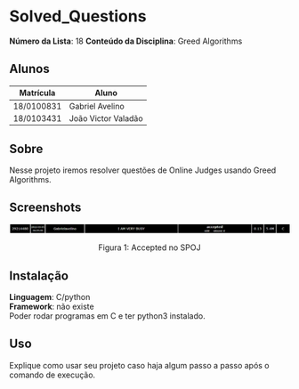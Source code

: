 
# Solved_Questions

**Número da Lista**: 18
**Conteúdo da Disciplina**: Greed Algorithms

## Alunos
|Matrícula | Aluno |
| -- | -- |
| 18/0100831  |  Gabriel Avelino |
| 18/0103431  |  João Victor Valadão |

## Sobre 
Nesse projeto iremos resolver questões de Online Judges usando Greed Algorithms.

## Screenshots

<center>

![accepted_SPOJ](assets/scheduling.png)
<figcaption>Figura 1: Accepted no SPOJ</figcaption>

</center>

## Instalação 
**Linguagem**: C/python<br>
**Framework**: não existe<br>
Poder rodar programas em C e ter python3 instalado.

## Uso 
Explique como usar seu projeto caso haja algum passo a passo após o comando de execução.





